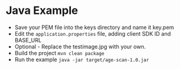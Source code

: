 # Java Example

- Save your PEM file into the keys directory and name it key.pem
- Edit the `application.properties` file, adding client SDK ID and BASE_URL
- Optional - Replace the testimage.jpg with your own.
- Build the project `mvn clean package`
- Run the example `java -jar target/age-scan-1.0.jar`
